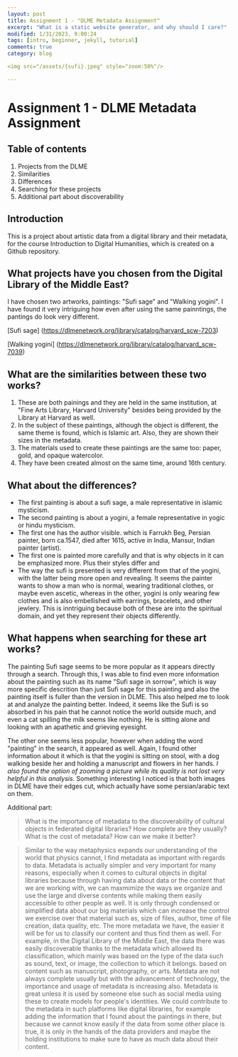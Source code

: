 ```yaml
---
layout: post
title: Assignment 1 - "DLME Metadata Assignment"
excerpt: "What is a static website generator, and why should I care?"
modified: 1/31/2023, 9:00:24
tags: [intro, beginner, jekyll, tutorial]
comments: true
category: blog

<img src="/assets/{sufi}.jpeg" style="zoom:50%"/>

---
```

# Assignment 1 - DLME Metadata Assignment

## Table of contents
1. Projects from the DLME
2. Similarities
3. Differences
4. Searching for these projects
5. Additional part about discoverability

## Introduction
This is a project about artistic data from a digital library and their metadata, for the course Introduction to Digital Humanities, which is created on a Github repository.

## What projects have you chosen from the Digital Library of the Middle East?

I have chosen two artworks, paintings: "Sufi sage" and "Walking yogini". I have found it very intriguing how even after using the same painntings, the pantings do look very different. 

[Sufi sage] (https://dlmenetwork.org/library/catalog/harvard_scw-7203)

[Walking yogini] (https://dlmenetwork.org/library/catalog/harvard_scw-7039)

## What are the similarities between these two works?

1. These are both painings and they are held in the same institution, at "Fine Arts Library, Harvard University" besides being provided by the Library at Harvard as well. 
2. In the subject of these paintings, although the object is different, the same theme is found, which is Islamic art. Also, they are shown their sizes in the metadata.
3. The materials used to create these paintings are the same too: paper, gold, and opaque watercolor. 
4. They have been created almost on the same time, around 16th century.

## What about the differences?

- The first painting is about a sufi sage, a male representative in islamic mysticism.
- The second painting is about a yogini, a female representative in yogic or hindu mysticism. 
- The first one has the author visible. which is Farrukh Beg, Persian painter, born ca.1547, died after 1615, active in India, Mansur, Indian painter (artist).
- The first one is painted more carefully and that is why objects in it can be emphasized more. Plus their styles differ and 
- The way the sufi is presented is very different from that of the yogini, with the latter being more open and revealing. It seems the painter wants to show a man who is normal, wearing traditional clothes, or maybe even ascetic, whereas in the other, yogini is only wearing few clothes and is also embellished with earrings, bracelets, and other jewlery. This is inntriguing because both of these are into the spiritual domain, and yet they represent their objects differently.

## What happens when searching for these art works?

The painting Sufi sage seems to be more popular as it appears directly through a search. Through this, I was able to find even more information about the painting such as its name "Sufi sage in sorrow", which is way more specific descrition than just Sufi sage for this painting and also the painting itself is fuller than the version in DLME. This also helped me to look at and analyze the painting better. Indeed, it seems like the Sufi is so absorbed in his pain that he cannot notice the world outside much, and even a cat spilling the milk seems like nothing. He is sitting alone and looking with an apathetic and grieving eyesight. 

The other one seems less popular, however when adding the word "painting" in the search, it appeared as well. Again, I found other information about it which is that the yogini is sitting on stool, with a dog walking beside her and holding a manuscript and flowers in her hands. _I also found the option of zooming a picture while its quality is not lost very helpful in this analysis._
Something interesting I noticed is that both images in DLME have their edges cut, which actually have some persian/arabic text on them. 

Additional part:
> What is the importance of metadata to the discoverability of cultural objects in federated digital libraries?  How complete are they usually? What is the cost of metadata? How can we make it better? 

> Similar to the way metaphysics expands our understanding of the world that physics cannot, I find metadata as important with regards to data. Metadata is actually simpler and very important for many reasons, especially when it comes to cultural objects in digital libraries because through having data about data or the content that we are working with, we can maxmimize the ways we organize and use the large and diverse contents while making them easily accessible to other people as well. It is only through condensed or simplified data about our big materials which can increase the control we exercise over that material such as, size of files, author, time of file creation, data quality, etc. The more metadata we have, the easier it will be for us to classify our content and thus find them as well. 
For example, in the Digital Library of the Middle East, the data there was easily discoverable thanks to the metadata which allowed its classification, which mainly was based on the type of the data such as sound, text, or image, the collection to which it belongs. based on content such as manuscript, photography, or arts.
Metdata are not always complete usually but with the advancement of technology, the importance and usage of metadata is increasing also. 
Metadata is great unless it is used by someone else such as social media using these to create models for people's identities. We could contribute to the metadata in such platforms like digital libraries, for example adding the information that I found about the paintings in there, but because we cannot know easily if the data from some other place is true, it is only in the hands of the data providers and maybe the holding institutions to make sure to have as much data about their content.


